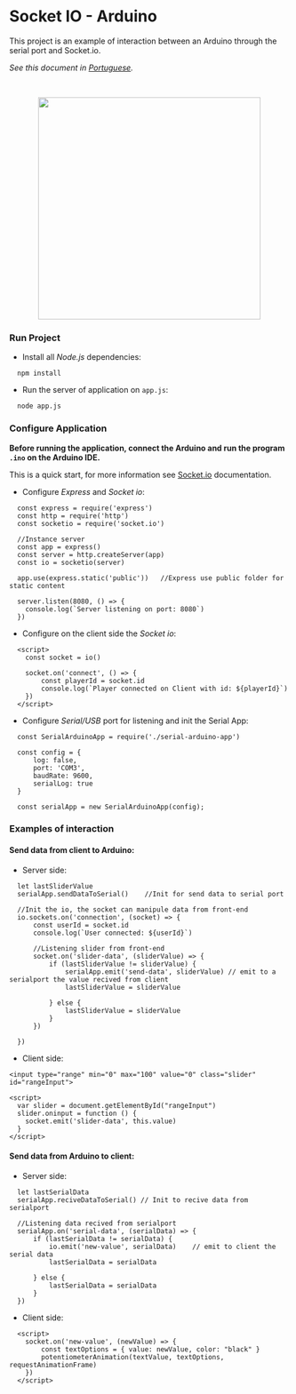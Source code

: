 # Socket IO - Arduino

This project is an example of interaction between an Arduino through the serial port and Socket.io. 

*See this document in [Portuguese](./README-ptBR.md).*

<br>
<p align="center">
  <a>
    <img src="./ArduinoProgram/video_example.gif" width="400">
  </a>
</p>

### Run Project
- Install all *Node.js* dependencies:
```
  npm install
```
- Run the server of application on `app.js`:
```
  node app.js
```

### Configure Application

**Before running the application, connect the Arduino and run the program `.ino` on the Arduino IDE.**

This is a quick start, for more information see [Socket.io](https://socket.io/docs/) documentation.

- Configure _Express_ and _Socket io_:
```
  const express = require('express')
  const http = require('http')
  const socketio = require('socket.io')

  //Instance server
  const app = express()
  const server = http.createServer(app)
  const io = socketio(server)

  app.use(express.static('public'))   //Express use public folder for static content

  server.listen(8080, () => {
    console.log(`Server listening on port: 8080`)
  })
```

- Configure on the client side the _Socket io_:
```
  <script>
    const socket = io()

    socket.on('connect', () => {
        const playerId = socket.id
        console.log(`Player connected on Client with id: ${playerId}`)
    })
  </script>
```

- Configure _Serial/USB_ port for listening and init the Serial App:
```
  const SerialArduinoApp = require('./serial-arduino-app')
    
  const config = {
      log: false,
      port: 'COM3',
      baudRate: 9600,
      serialLog: true
  }

  const serialApp = new SerialArduinoApp(config);
```

### Examples of interaction

#### **Send data from client to Arduino:**
- Server side:
```
  let lastSliderValue
  serialApp.sendDataToSerial()    //Init for send data to serial port

  //Init the io, the socket can manipule data from front-end
  io.sockets.on('connection', (socket) => {
      const userId = socket.id
      console.log(`User connected: ${userId}`)

      //Listening slider from front-end
      socket.on('slider-data', (sliderValue) => {
          if (lastSliderValue != sliderValue) {
              serialApp.emit('send-data', sliderValue) // emit to a serialport the value recived from client
              lastSliderValue = sliderValue

          } else {
              lastSliderValue = sliderValue
          }
      })

  })
```
- Client side:
```
<input type="range" min="0" max="100" value="0" class="slider" id="rangeInput">

<script>
  var slider = document.getElementById("rangeInput")
  slider.oninput = function () {
    socket.emit('slider-data', this.value)
  }
</script>

```

#### **Send data from Arduino to client:**
- Server side:

```
  let lastSerialData
  serialApp.reciveDataToSerial() // Init to recive data from serialport

  //Listening data recived from serialport
  serialApp.on('serial-data', (serialData) => {
      if (lastSerialData != serialData) {
          io.emit('new-value', serialData)    // emit to client the serial data
          lastSerialData = serialData

      } else {
          lastSerialData = serialData
      }
  })

```

- Client side:
```
  <script>
    socket.on('new-value', (newValue) => {
        const textOptions = { value: newValue, color: "black" }
        potentiometerAnimation(textValue, textOptions, requestAnimationFrame)
    })
  </script>
```



